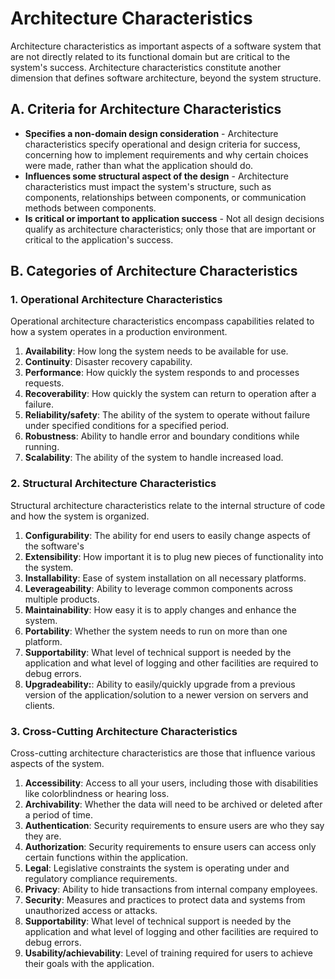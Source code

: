 # Architecture Characteristics

Architecture characteristics as important aspects of a software system that are not directly related to its functional domain but are critical to the system's success. Architecture characteristics constitute another dimension that defines software architecture, beyond the system structure.

## A. Criteria for Architecture Characteristics
- **Specifies a non-domain design consideration** - Architecture characteristics specify operational and design criteria for success, concerning how to implement requirements and why certain choices were made, rather than what the application should do.
- **Influences some structural aspect of the design** - Architecture characteristics must impact the system's structure, such as components, relationships between components, or communication methods between components.
- **Is critical or important to application success** - Not all design decisions qualify as architecture characteristics; only those that are important or critical to the application's success.

## B. Categories of Architecture Characteristics

### 1. Operational Architecture Characteristics
Operational architecture characteristics encompass capabilities related to how a system operates in a production environment.

1. **Availability**: How long the system needs to be available for use.
2. **Continuity**: Disaster recovery capability.
3. **Performance**: How quickly the system responds to and processes requests.
4. **Recoverability**: How quickly the system can return to operation after a failure.
5. **Reliability/safety**: The ability of the system to operate without failure under specified conditions for a specified period.
6. **Robustness**: Ability to handle error and boundary conditions while running.
7. **Scalability**: The ability of the system to handle increased load.

### 2. Structural Architecture Characteristics
Structural architecture characteristics relate to the internal structure of code and how the system is organized.

1. **Configurability**: The ability for end users to easily change aspects of the software's
2. **Extensibility**:  How important it is to plug new pieces of functionality into the system.
3. **Installability**: Ease of system installation on all necessary platforms.
4. **Leverageability**: Ability to leverage common components across multiple products.
5. **Maintainability**: How easy it is to apply changes and enhance the system.
6. **Portability**: Whether the system needs to run on more than one platform.
7. **Supportability**: What level of technical support is needed by the application and what level of logging and other facilities are required to debug errors.
8. **Upgradeability:**: Ability to easily/quickly upgrade from a previous version of the application/solution to a newer version on servers and clients.

### 3. Cross-Cutting Architecture Characteristics
Cross-cutting architecture characteristics are those that influence various aspects of the system.

1. **Accessibility**: Access to all your users, including those with disabilities like colorblindness or hearing loss.
2. **Archivability**: Whether the data will need to be archived or deleted after a period of time.
3. **Authentication**: Security requirements to ensure users are who they say they are.
4. **Authorization**: Security requirements to ensure users can access only certain functions within the application.
5. **Legal**: Legislative constraints the system is operating under and regulatory compliance requirements.
6. **Privacy**: Ability to hide transactions from internal company employees.
7. **Security**: Measures and practices to protect data and systems from unauthorized access or attacks.
8. **Supportability**: What level of technical support is needed by the application and what level of logging and other facilities are required to debug errors.
9. **Usability/achievability**: Level of training required for users to achieve their goals with the application.

